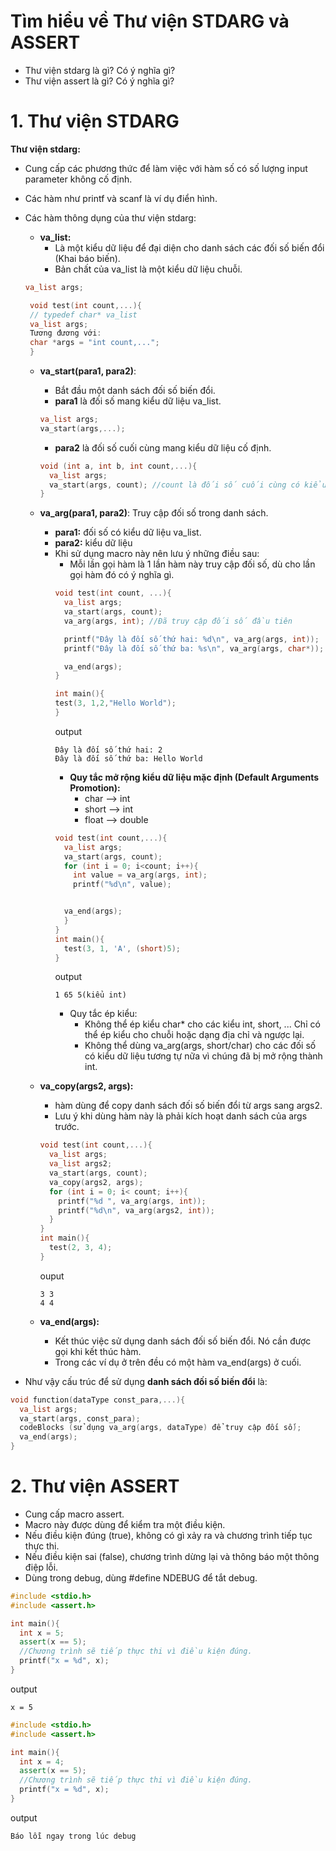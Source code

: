 # Tìm hiểu về Thư viện STDARG và ASSERT
- Thư viện stdarg là gì? Có ý nghĩa gì?
- Thư viện assert là gì? Có ý nghĩa gì?
# 1. Thư viện STDARG
****Thư viện stdarg:****
- Cung cấp các phương thức để làm việc với hàm số có số lượng input parameter không cố định.
- Các hàm như printf và scanf là ví dụ điển hình.
- Các hàm thông dụng của thư viện stdarg:
  - **va_list:**
    - Là một kiểu dữ liệu để đại diện cho danh sách các đối số biến đổi (Khai báo biến).
    - Bản chất của va_list là một kiểu dữ liệu chuỗi.
  ```cpp
  va_list args;
  ```  
  ```cpp
   void test(int count,...){ 
   // typedef char* va_list
   va_list args;
   Tương đương với:
   char *args = "int count,..."; 
   } 
  ```
  
  - **va_start(para1, para2)**:
    - Bắt đầu một danh sách đối số biến đổi.
    - **para1** là đối số mang kiểu dữ liệu va_list.

    ```cpp
    va_list args;
    va_start(args,...);
    ```
    
    - **para2** là đối số cuối cùng mang kiểu dữ liệu cố định.
    
    ```cpp
    void (int a, int b, int count,...){
      va_list args;
      va_start(args, count); //count là đối số cuối cùng có kiểu dữ liệu cố định int. Đồng thời đối số này cũng giúp xác số lượng phần tử tham số tự do.
    }
    ```
  - **va_arg(para1, para2)**: Truy cập đối số trong danh sách.
    - **para1:** đối số có kiểu dữ liệu va_list.
    - **para2:** kiểu dữ liệu
    - Khi sử dụng macro này nên lưu ý những điều sau:
      - Mỗi lần gọi hàm là 1 lần hàm này truy cập đối số, dù cho lần gọi hàm đó có ý nghĩa gì.
      ```cpp
      void test(int count, ...){
        va_list args;
        va_start(args, count);
        va_arg(args, int); //Đã truy cập đối số đầu tiên
  
        printf("Đây là đối số thứ hai: %d\n", va_arg(args, int));
        printf("Đây là đối số thứ ba: %s\n", va_arg(args, char*));
      
        va_end(args);
      }

      int main(){
      test(3, 1,2,"Hello World");
      }
      ```
      output
      ```
      Đây là đối số thứ hai: 2
      Đây là đối số thứ ba: Hello World
      ```
      - **Quy tắc mở rộng kiểu dữ liệu mặc định (Default Arguments Promotion):**
        - char --> int
        - short --> int
        - float --> double
      ```cpp
      void test(int count,...){
        va_list args;
        va_start(args, count);
        for (int i = 0; i<count; i++){
          int value = va_arg(args, int);
          printf("%d\n", value);

      
        va_end(args);
        }
      }
      int main(){
        test(3, 1, 'A', (short)5);
      }
      ```
      output
      ```
      1 65 5(kiểu int)
      ```
      - Quy tắc ép kiểu:
        - Không thể ép kiểu char* cho các kiểu int, short, ... Chỉ có thể ép kiểu cho chuỗi hoặc dạng địa chỉ và ngược lại.
        - Không thể dùng va_arg(args, short/char) cho các đối số có kiểu dữ liệu tương tự nữa vì chúng đã bị mở rộng thành int.
  - **va_copy(args2, args):**
    - hàm dùng để copy danh sách đối số biến đổi từ args sang args2.
    - Lưu ý khi dùng hàm này là phải kích hoạt danh sách của args trước.
    ```cpp
    void test(int count,...){
      va_list args;
      va_list args2;
      va_start(args, count);
      va_copy(args2, args);
      for (int i = 0; i< count; i++){
        printf("%d ", va_arg(args, int));
        printf("%d\n", va_arg(args2, int));
      }
    }
    int main(){
      test(2, 3, 4);
    }
    ```
    ouput
    ```
    3 3
    4 4
    ```
  - **va_end(args):**
    - Kết thúc việc sử dụng danh sách đối số biến đổi. Nó cần được gọi khi kết thúc hàm.
    - Trong các ví dụ ở trên đều có một hàm va_end(args) ở cuối.
- Như vậy cấu trúc để sử dụng **danh sách đối số biến đổi** là:
```cpp
void function(dataType const_para,...){
  va_list args;
  va_start(args, const_para);
  codeBlocks (sử dụng va_arg(args, dataType) để truy cập đối số);
  va_end(args);
}
```
    
# 2. Thư viện ASSERT
- Cung cấp macro assert.
- Macro này được dùng để kiểm tra một điều kiện.
- Nếu điều kiện đúng (true), không có gì xảy ra và chương trình tiếp tục thực thi.
- Nếu điều kiện sai (false), chương trình dừng lại và thông báo một thông điệp lỗi.
- Dùng trong debug, dùng #define NDEBUG để tắt debug.
```cpp
#include <stdio.h>
#include <assert.h>

int main(){
  int x = 5;
  assert(x == 5);
  //Chương trình sẽ tiếp thực thi vì điều kiện đúng.
  printf("x = %d", x);
}
```
output
```
x = 5
```

```cpp
#include <stdio.h>
#include <assert.h>

int main(){
  int x = 4;
  assert(x == 5);
  //Chương trình sẽ tiếp thực thi vì điều kiện đúng.
  printf("x = %d", x);
}
```
output
```
Báo lỗi ngay trong lúc debug
```
